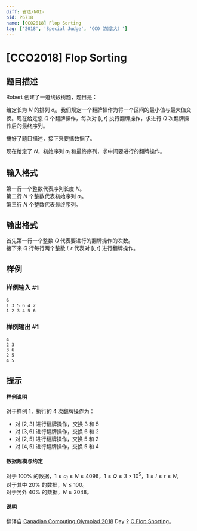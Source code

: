 ```yaml
---
diff: 省选/NOI-
pid: P6718
name: [CCO2018] Flop Sorting
tag: ['2018', 'Special Judge', 'CCO（加拿大）']
---
```

# [CCO2018] Flop Sorting
## 题目描述

Robert 创建了一道线段树题，题目是：

给定长为 $N$ 的排列 $a_i$，我们规定一个翻牌操作为将一个区间的最小值与最大值交换。现在给定您 $Q$ 个翻牌操作，每次对 $[l,r]$ 执行翻牌操作，求进行 $Q$ 次翻牌操作后的最终序列。

搞好了题目描述，接下来要搞数据了。

现在给定了 $N$，初始序列 $a_i$ 和最终序列，求中间要进行的翻牌操作。
## 输入格式

第一行一个整数代表序列长度 $N$。         
第二行 $N$ 个整数代表初始序列 $a_i$。    
第三行 $N$ 个整数代表最终序列。
## 输出格式

首先第一行一个整数 $Q$ 代表要进行的翻牌操作的次数。    
接下来 $Q$ 行每行两个整数 $l,r$ 代表对 $[l,r]$ 进行翻牌操作。
## 样例

### 样例输入 #1
```
6
1 3 5 6 4 2
1 2 3 4 5 6
```
### 样例输出 #1
```
4
2 3
3 6
2 5
4 5
```
## 提示

#### 样例说明

对于样例 $1$，执行的 $4$ 次翻牌操作为：

- 对 $[2,3]$ 进行翻牌操作，交换 $3$ 和 $5$
- 对 $[3,6]$ 进行翻牌操作，交换 $6$ 和 $2$
- 对 $[2,5]$ 进行翻牌操作，交换 $5$ 和 $2$
- 对 $[4,5]$ 进行翻牌操作，交换 $5$ 和 $4$

#### 数据规模与约定

对于 $100\%$ 的数据，$1 \le a_i \le N \le 4096$，$1 \le Q \le 3 \times 10^5$，$1 \le l\le r \le N$。      
对于其中 $20\%$ 的数据，$N \le 100$。          
对于另外 $40\%$ 的数据，$N \le 2048$。

#### 说明

翻译自 [Canadian Computing Olympiad 2018](https://cemc.math.uwaterloo.ca/contests/computing/2018/) Day 2 [C Flop Shorting](https://cemc.math.uwaterloo.ca/contests/computing/2018/stage%202/day2.pdf)。
